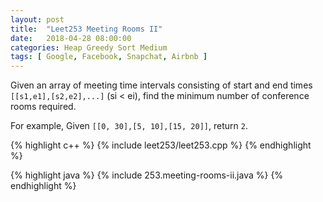 ```yaml
---
layout: post
title:  "Leet253 Meeting Rooms II"
date:   2018-04-28 08:00:00
categories: Heap Greedy Sort Medium
tags: [ Google, Facebook, Snapchat, Airbnb ]
---
```


Given an array of meeting time intervals consisting of start and end times `[[s1,e1],[s2,e2],...]` (si < ei), find the minimum number of conference rooms required.

For example,
Given `[[0, 30],[5, 10],[15, 20]]`,
return `2`.

{% highlight c++ %}
{% include leet253/leet253.cpp %}
{% endhighlight %}

{% highlight java %}
{% include 253.meeting-rooms-ii.java %}
{% endhighlight %}